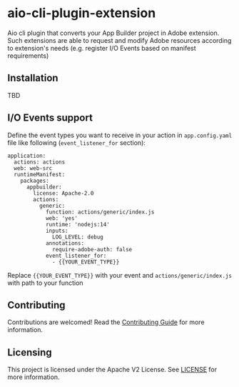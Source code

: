 # aio-cli-plugin-extension
Aio cli plugin that converts your App Builder project in Adobe extension. Such extensions are able to request and modify Adobe resources according to extension's needs (e.g. register I/O Events based on manifest requirements)

## Installation
TBD

## I/O Events support
Define the event types you want to receive in your action in `app.config.yaml` file like following (`event_listener_for` section):
```
application:
  actions: actions
  web: web-src
  runtimeManifest:
    packages:
      appbuilder:
        license: Apache-2.0
        actions:
          generic:
            function: actions/generic/index.js
            web: 'yes'
            runtime: 'nodejs:14'
            inputs:
              LOG_LEVEL: debug
            annotations:
              require-adobe-auth: false
            event_listener_for:
              - {{YOUR_EVENT_TYPE}}
```
Replace `{{YOUR_EVENT_TYPE}}` with your event and `actions/generic/index.js` with path to your function

## Contributing

Contributions are welcomed! Read the [Contributing Guide](CONTRIBUTING.md) for more information.

## Licensing

This project is licensed under the Apache V2 License. See [LICENSE](LICENSE) for more information.
